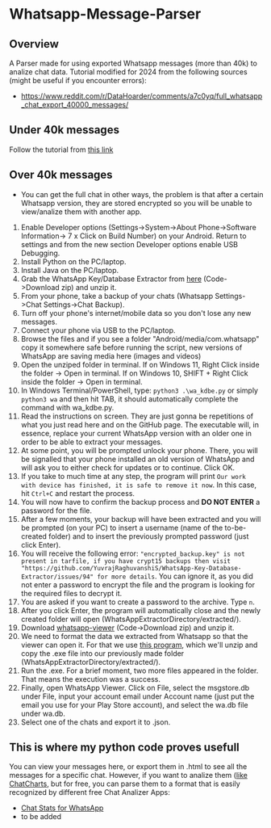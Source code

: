 # Whatsapp-Message-Parser

## Overview
A Parser made for using exported Whatsapp messages (more than 40k) to analize chat data.
Tutorial modified for 2024 from the following sources (might be useful if you encounter errors):
- https://www.reddit.com/r/DataHoarder/comments/a7c0yq/full_whatsapp_chat_export_40000_messages/

## Under 40k messages
Follow the tutorial from [this link](https://faq.whatsapp.com/1180414079177245/?cms_platform=android)

## Over 40k messages
- You can get the full chat in other ways, the problem is that after a certain Whatsapp version, they are stored encrypted so you will be unable to view/analize them with another app.
1. Enable Developer options (Settings->System->About Phone->Software Information-> 7 x Click on Build Number) on your Android. Return to settings and from the new section Developer options enable USB Debugging.
2. Install Python on the PC/laptop.
3. Install Java on the PC/laptop.
4. Grab the WhatsApp Key/Database Extractor from [here](https://github.com/YuvrajRaghuvanshiS/WhatsApp-Key-Database-Extractor) (Code->Download zip) and unzip it.
5. From your phone, take a backup of your chats (Whatsapp Settings->Chat Settings->Chat Backup).
6. Turn off your phone's internet/mobile data so you don't lose any new messages.
7. Connect your phone via USB to the PC/laptop.
8. Browse the files and if you see a folder "Android/media/com.whatsapp" copy it somewhere safe before running the script, new versions of WhatsApp are saving media here (images and videos)
9. Open the unziped folder in terminal. If on Windows 11, Right Click inside the folder -> Open in terminal. If on Windows 10, SHIFT + Right Click inside the folder -> Open in terminal.
10. In Windows Terminal/PowerShell, type: ```python3 .\wa_kdbe.py``` or simply ```python3 wa``` and then hit TAB, it should automatically complete the command with wa_kdbe.py.
11. Read the instructions on screen. They are just gonna be repetitions of what you just read here and on the GitHub page. The executable will, in essence, replace your current WhatsApp version with an older one in order to be able to extract your messages.
12. At some point, you will be prompted unlock your phone. There, you will be signalled that your phone installed an old version of WhatsApp and will ask you to either check for updates or to continue. Click OK. 
13. If you take to much time at any step, the program will print ```Our work with device has finished, it is safe to remove it now```. In this case, hit ```Ctrl+C``` and restart the process.
14. You will now have to confirm the backup process and **DO NOT ENTER** a password for the file.
15. After a few moments, your backup will have been extracted and you will be prompted (on your PC) to insert a username (name of the to-be-created folder) and to insert the previously prompted password (just click Enter).
16. You will receive the following error: ```"encrypted_backup.key" is not present in tarfile, if you have crypt15 backups then visit "https://github.com/YuvrajRaghuvanshiS/WhatsApp-Key-Database-Extractor/issues/94" for more details```. You can ignore it, as you did not enter a password to encrypt the file and the program is looking for the required files to decrypt it.
17. You are asked if you want to create a password to the archive. Type ```n```.
18. After you click Enter, the program will automatically close and the newly created folder will open (WhatsAppExtractorDirectory/extracted/<usernameYouInputted>).
19. Download [whatsapp-viewer](https://github.com/andreas-mausch/whatsapp-viewer/releases?page=1) (Code->Download zip) and unzip it.
20. We need to format the data we extracted from Whatsapp so that the viewer can open it. For that we use [this program](https://github.com/andreas-mausch/whatsapp-viewer/files/9438508/wav_create_table.zip), which we'll unzip and copy the .exe file into our previously made folder (WhatsAppExtractorDirectory/extracted/<usernameYouInputted>).
21. Run the .exe. For a brief moment, two more files appeared in the folder. That means the execution was a success.
22. Finally, open WhatsApp Viewer. Click on File, select the msgstore.db under File, input your account email under Account name (just put the email you use for your Play Store account), and select the wa.db file under wa.db.
23. Select one of the chats and export it to .json.

## This is where my python code proves usefull
You can view your messages here, or export them in .html to see all the messages for a specific chat. However, if you want to analize them ([like ChatCharts](https://chatcharts.co.uk), but for free, you can parse them to a format that is easily recognized by different free Chat Analizer Apps:
- [Chat Stats for WhatsApp](https://play.google.com/store/apps/details?id=com.joseluisgalan.android.chatstats&hl=en_US)
- to be added
